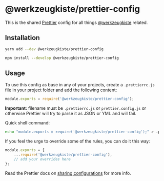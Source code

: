 # @werkzeugkiste/prettier-config

This is the shared [Prettier](https://www.prettier.io) config for all things [@werkzeugkiste](https://www.github.com/werkzeugkiste) related.

## Installation

```bash
yarn add --dev @werkzeugkiste/prettier-config
```

```bash
npm install --develop @werkzeugkiste/prettier-config
```

## Usage

To use this config as base in any of your projects, create a `.prettierrc.js` file in your project folder and add the following content:

```js
module.exports = require('@werkzeugkiste/prettier-config');
```

**Important:** filename must be `.prettierrc.js` or `prettier.config.js` or otherwise Prettier will try to parse it as JSON or YML and will fail.

Quick shell command:

```bash
echo "module.exports = require('@werkzeugkiste/prettier-config');" > .prettierrc.js
```

If you feel the urge to override some of the rules, you can do it this way:

```js
module.exports = {
    ...require('@werkzeugkiste/prettier-config'),
    // add your overrides here
};
```

Read the Prettier docs on [sharing configurations](https://prettier.io/docs/en/configuration.html#sharing-configurations) for more info.
